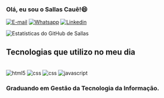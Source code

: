 ### Olá, eu sou o Sallas Cauê!😄

[![E-mail](https://img.shields.io/badge/Gmail-D14836?style=for-the-badge&logo=gmail&logoColor=white)](https://mail.google.com/mail/u/1/#caixadeentrada) 
[![Whatsapp](https://img.shields.io/badge/WhatsApp-25D366?style=for-the-badge&logo=whatsapp&logoColor=white)](https://wa.me/5575988988813)
[![Linkedin](https://img.shields.io/badge/LinkedIn-0077B5?style=for-the-badge&logo=linkedin&logoColor=white/)](https://www.linkedin.com/in/sallas-cau%C3%AA-diana-ara%C3%BAjo-4324231b5/)

![Estatísticas do GitHub de Sallas](https://github-readme-stats.vercel.app/api?username=sallascaue&show_icons=true&theme=transparent)

## Tecnologias que utilizo no meu dia
<div  style = "display: inline_block">
    <br/>
        <img  align = "center" alt = "html5" src = "https://img.shields.io/badge/HTML5-E34F26?style=for-the-badge&logo=html5&logoColor=white">
        <img  align = "center"  alt = "css" src = "https://img.shields.io/badge/CSS-239120?&style=for-the-badge&logo=css3&logoColor=white">
        <img  align = "center"  alt = "css" src = "https://img.shields.io/badge/Python-3776AB?style=for-the-badge&logo=python&logoColor=white">
        <img  align = "center" alt = "javascript" src = https://img.shields.io/badge/JavaScript-F7DF1E?style=for-the-badge&logo=javascript&logoColor=black>
    <br/>
</div> 
    
### Graduando em Gestão da Tecnologia da Informação.
